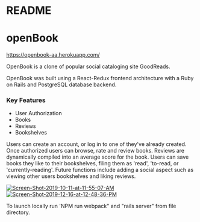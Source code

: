 # README


# openBook
https://openbook-aa.herokuapp.com/

OpenBook is a clone of popular social cataloging site GoodReads.

OpenBook was built using a React-Redux frontend architecture with a Ruby on Rails and PostgreSQL database backend.

### Key Features
* User Authorization
* Books
* Reviews
* Bookshelves

Users can create an account, or log in to one of they've already created. Once authorized users can browse, rate and review books. Reviews are dynamically compiled into an average score for the book. Users can save books they like to their bookshelves, filing them as 'read', 'to-read, or 'currently-reading'. Future functions include adding a social aspect such as viewing other users bookshelves and liking reviews.

<a href="https://ibb.co/LnfwyPG"><img src="https://i.ibb.co/5BVD397/Screen-Shot-2019-10-11-at-11-55-07-AM.png" alt="Screen-Shot-2019-10-11-at-11-55-07-AM" border="0"></a>
<a href="https://ibb.co/9N2swQZ"><img src="https://i.ibb.co/NspZ1cT/Screen-Shot-2019-12-16-at-12-48-36-PM.png" alt="Screen-Shot-2019-12-16-at-12-48-36-PM" border="0"></a>

To launch locally run 'NPM run webpack" and "rails server" from file directory.
